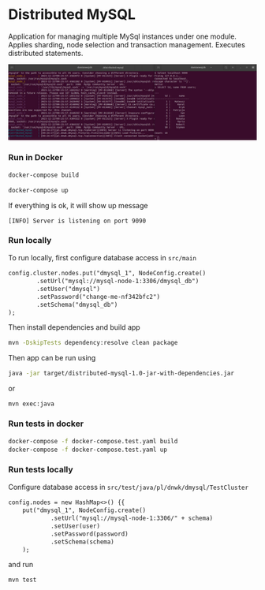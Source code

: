 # Distributed MySQL

Application for managing multiple MySql instances under one module. 
Applies sharding, node selection and transaction management.
Executes distributed statements.

![Interface](dmysql_example.jpg)

### Run in Docker

```bash
docker-compose build
```

```bash
docker-compose up
```

If everything is ok, it will show up message

```
[INFO] Server is listening on port 9090
```


### Run locally
To run locally, first configure database access in `src/main`
```
config.cluster.nodes.put("dmysql_1", NodeConfig.create()
        .setUrl("mysql://mysql-node-1:3306/dmysql_db")
        .setUser("dmysql")
        .setPassword("change-me-nf342bfc2")
        .setSchema("dmysql_db")
);
```

Then install dependencies and build app

```bash
mvn -DskipTests dependency:resolve clean package
```

Then app can be run using

```bash
java -jar target/distributed-mysql-1.0-jar-with-dependencies.jar
```
or
```bash
mvn exec:java
```

### Run tests in docker
```bash
docker-compose -f docker-compose.test.yaml build
docker-compose -f docker-compose.test.yaml up
```

### Run tests locally
Configure database access in `src/test/java/pl/dnwk/dmysql/TestCluster`
```
config.nodes = new HashMap<>() {{
    put("dmysql_1", NodeConfig.create()
            .setUrl("mysql://mysql-node-1:3306/" + schema)
            .setUser(user)
            .setPassword(password)
            .setSchema(schema)
    );
```

and run

```bash
mvn test
```